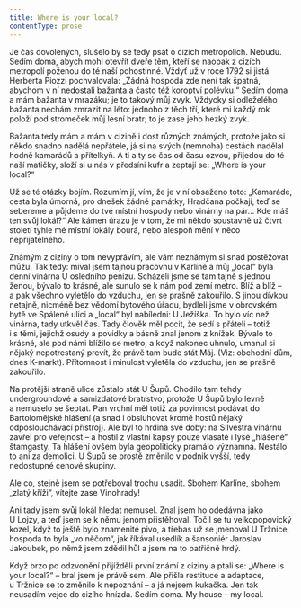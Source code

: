```yaml
---
title: Where is your local?
contentType: prose
---
```


<section>

Je čas dovolených, slušelo by se tedy psát o cizích metropolích. Nebudu. Sedím doma, abych mohl otevřít dveře těm, kteří se naopak z cizích metropolí poženou do té naší pohostinné. Vždyť už v roce 1792 si jistá Herberta Piozzi pochvalovala: „Žádná hospoda zde není tak špatná, abychom v ní nedostali bažanta a často též koroptví polévku.“ Sedím doma a mám bažanta v mrazáku; je to takový můj zvyk. Vždycky si odleželého bažanta nechám zmrazit na léto: jednoho z těch tří, které mi každý rok položí pod stromeček můj lesní bratr; to je zase jeho hezký zvyk.

Bažanta tedy mám a mám v cizině i dost různých známých, protože jako si někdo snadno nadělá nepřátele, já si na svých (nemnoha) cestách nadělal hodně kamarádů a přítelkyň. A ti a ty se čas od času ozvou, přijedou do té naší matičky, složí si u nás v předsíni kufr a zeptají se: „Where is your local?“

Už se té otázky bojím. Rozumím jí, vím, že je v ní obsaženo toto: „Kamaráde, cesta byla úmorná, pro dnešek žádné památky, Hradčana počkají, teď se sebereme a půjdeme do tvé místní hospody nebo vinárny na pár… Kde máš ten svůj lokál?“ Ale kámen úrazu je v tom, že mi někdo soustavně už čtvrt století tyhle mé místní lokály bourá, nebo alespoň mění v něco nepřijatelného.

Známým z ciziny o tom nevyprávím, ale vám neznámým si snad postěžovat můžu. Tak tedy: míval jsem tajnou pracovnu v Karlíně a můj „local“ byla denní vinárna U osledního penízu. Scházeli jsme se tam tajně s jednou ženou, bývalo to krásné, ale sunulo se k nám pod zemí metro. Blíž a blíž – a pak všechno vyletělo do vzduchu, jen se prašně zakouřilo. S jinou dívkou netajně, nicméně bez vědomí bytového úřadu, bydleli jsme v obrovském bytě ve Spálené ulici a „local“ byl nabíledni: U Ježíška. To bylo víc než vinárna, tady utkvěl čas. Tady člověk měl pocit, že sedí s přáteli – totiž i s těmi, jejichž osudy a povídky a básně znal jenom z knížek. Bývalo to krásné, ale pod námi blížilo se metro, a když nakonec uhnulo, umanul si nějaký nepotrestaný prevít, že právě tam bude stát Máj. (Viz: obchodní dům, dnes K-markt). Přítomnost i minulost vyletěla do vzduchu, jen se prašně zakouřilo.

Na protější straně ulice zůstalo stát U Šupů. Chodilo tam tehdy undergroundové a samizdatové bratrstvo, protože U Šupů bylo levně a nemuselo se šeptat. Pan vrchní měl totiž za povinnost podávat do Bartolomějské hlášení (a snad i obsluhovat kromě hostů nějaký odposlouchávací přístroj). Ale byl to hrdina své doby: na Silvestra vinárnu zavřel pro veřejnost – a hostil z vlastní kapsy pouze vlasaté i lysé „hlášené“ štamgasty. Ta hlášení ovšem byla geopoliticky pramálo významná. Nestálo to ani za demolici. U Šupů se prostě změnilo v podnik vyšší, tedy nedostupné cenové skupiny.

Ale co, stejně jsem se potřeboval trochu usadit. Sbohem Karlíne, sbohem „zlatý kříži“, vítejte zase Vinohrady!

Ani tady jsem svůj lokál hledat nemusel. Znal jsem ho odedávna jako U Lojzy, a teď jsem se k němu jenom přistěhoval. Točil se tu velkopopovický kozel, když to ještě bylo znamenité pivo, a třebas už se jmenoval U Tržnice, hospoda to byla „vo něčom“, jak říkával usedlík a šansoniér Jaroslav Jakoubek, po němž jsem zdědil hůl a jsem na to patřičně hrdý.

Když brzo po odzvonění přijížděli první známí z ciziny a ptali se: „Where is your local?“ – bral jsem je právě sem. Ale přišla restituce a adaptace, u Tržnice se to změnilo k nepoznání – a já nejsem kukačka. Jen tak neusadím vejce do cizího hnízda. Sedím doma. My house – my local.

</section>
